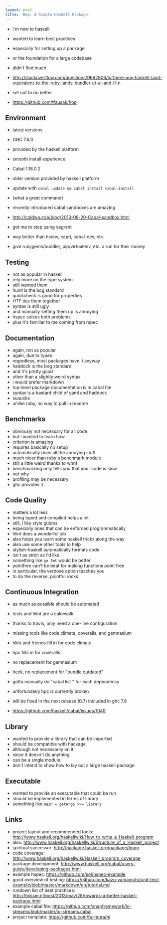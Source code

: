 ```yaml
---
layout: post
title: 'Hop: A Simple Haskell Package'
---
```


-   i'm new to haskell
-   wanted to learn best practices
-   especially for setting up a package
-   or the foundation for a large codebase

-   didn't find much
-   <http://stackoverflow.com/questions/9662806/is-there-any-haskell-land-equivalent-to-the-ruby-lands-bundler-et-al-and-if-n>
-   set out to do better
-   <https://github.com/tfausak/hop>

## Environment

-   latest versions
-   GHC 7.6.3
-   provided by the haskell platform
-   smooth install experience
-   Cabal 1.18.0.2
-   older version provided by haskell platform
-   update with `cabal update && cabal install cabal-install`
-   (what a great command)

-   recently introduced cabal sandboxes are amazing
-   <http://coldwa.st/e/blog/2013-08-20-Cabal-sandbox.html>
-   got me to stop using vagrant
-   way better than hsenv, capri, cabal-dev, etc.
-   give rubygems/bundler, pip/virtualenv, etc. a run for their money

## Testing

-   not as popular in haskell
-   rely more on the type system
-   still wanted them
-   hunit is the bog standard
-   quickcheck is good for properties
-   HTF ties them together
-   syntax is still ugly
-   and manually setting them up is annoying
-   hspec solves both problems
-   plus it's familiar to me coming from rspec

## Documentation

-   again, not as popular
-   again, due to types
-   regardless, most packages have it anyway
-   haddock is the bog standard
-   and it's pretty good
-   other than a slightly weird syntax
-   i would prefer markdown
-   top-level package documentation is in cabal file
-   syntax is a bastard child of yaml and haddock
-   suuucks
-   unlike ruby, no way to pull in readme

## Benchmarks

-   obviously not necessary for all code
-   but i wanted to learn how
-   criterion is amazing
-   requires basically no setup
-   automatically does all the annoying stuff
-   much nicer than ruby's benchmark module
-   still a little weird thanks to whnf
-   benchmarking only tells you that your code is slow
-   not why
-   profiling may be necessary
-   ghc provides it

## Code Quality

-   matters a lot less
-   being typed and compiled helps a lot
-   still, i like style guides
-   especially ones that can be enforced programmatically
-   hlint does a wonderful job
-   also helps you learn some haskell tricks along the way
-   also use some other tools to help
-   stylish-haskell automatically formats code
-   isn't as strict as i'd like
-   something like `go fmt` would be better
-   pointfree can't be beat for making functions point free
-   in particular, the verbose option teaches you
-   to do the reverse, pointful rocks

## Continuous Integration

-   as much as possible should be automated
-   tests and hlint are a cakewalk
-   thanks to travis, only need a one-line configuration
-   missing tools like code climate, coveralls, and gemnasium
-   hlint and friends fill in for code climate
-   hpc fills in for coveralls
-   no replacement for gemnasium
-   heck, no replacement for "bundle outdated"
-   gotta manually do "cabal list <package>" for each dependency

-   unfortunately hpc is currently broken
-   will be fixed in the next release (0.7) included in ghc 7.8
-   <https://github.com/haskell/cabal/issues/1049>

## Library

-   wanted to provide a library that can be imported
-   should be compatible with hackage
-   although not necessarily on it
-   since it doesn't do anything
-   can be a single module
-   don't intend to show how to lay out a large haskell package

## Executable

-   wanted to provide an executable that could be run
-   should be implemented in terms of library
-   something like `main = getArgs >>= library`

## Links

-   project layout and recommended tools: <http://www.haskell.org/haskellwiki/How_to_write_a_Haskell_program>
-   also: <http://www.haskell.org/haskellwiki/Structure_of_a_Haskell_project>
-   spiritual successor: <http://hackage.haskell.org/package/hnop>
-   code coverage: <http://www.haskell.org/haskellwiki/Haskell_program_coverage>
-   package development: <http://www.haskell.org/cabal/users-guide/developing-packages.html>
-   example hspec: <https://github.com/sol/hspec-example>
-   good overview of testing: <https://github.com/kazu-yamamoto/unit-test-example/blob/master/markdown/en/tutorial.md>
-   rundown list of best practices: <http://fvisser.nl/post/2013/may/28/towards-a-better-haskell-package.html>
-   example cabal file: <https://github.com/snapframework/io-streams/blob/master/io-streams.cabal>
-   project template: <https://github.com/fujimura/hi>
